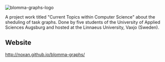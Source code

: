 ![blomma-graphs-logo](http://noxan.github.io/blomma-graphs/media/blomma-graphs-logo.png)

A project work titled "Current Topics within Computer Science" about the sheduling of task graphs. Done by five students of the University of Applied Sciences Augsburg and hosted at the Linnaeus University, Vaxjo (Sweden).

## Website

http://noxan.github.io/blomma-graphs/
